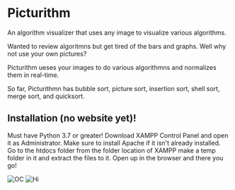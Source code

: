 # Picturithm
An algorithm visualizer that uses any image to visualize various algorithms. 



Wanted to review algoritmns but get tired of the bars and graphs. Well why not use your own pictures? 

Picturithm ueses your images to do various algorithmns and normalizes them in real-time. 

So far, Picturithmn has bubble sort, picture sort, insertion sort, shell sort, merge sort, and quicksort. 




## Installation (no website yet)! ##

Must have Python 3.7 or greater! 
Download XAMPP Control Panel and open it as Administrator. Make sure to install Apache if it isn't already installed. 
Go to the htdocs folder from the folder location of XAMPP make a temp folder in it and extract the files to it.
Open up in the browser and there you go!

![OC](https://media.giphy.com/media/7GAj6oghidskq1aBoB/giphy.gif) ![Hi](https://media.giphy.com/media/8KcDzQRs0Xo1P0BODs/giphy.gif)

